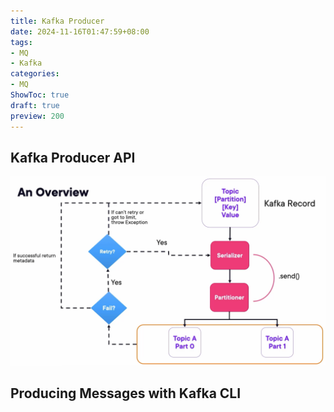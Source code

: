 ```yaml
---
title: Kafka Producer
date: 2024-11-16T01:47:59+08:00
tags:
- MQ
- Kafka
categories:
- MQ
ShowToc: true
draft: true
preview: 200
---
```


## Kafka Producer API

![image-20241116183122165](images/image-20241116183122165.png)

## Producing Messages with Kafka CLI

